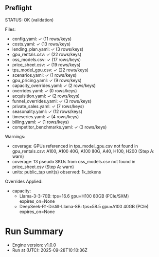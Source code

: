 ## Preflight
STATUS: OK (validation)

Files:
- config.yaml: ✓ (11 rows/keys)
- costs.yaml: ✓ (13 rows/keys)
- lending_plan.yaml: ✓ (3 rows/keys)
- gpu_rentals.csv: ✓ (22 rows/keys)
- oss_models.csv: ✓ (17 rows/keys)
- price_sheet.csv: ✓ (19 rows/keys)
- tps_model_gpu.csv: ✓ (22 rows/keys)
- scenarios.yaml: ✓ (1 rows/keys)
- gpu_pricing.yaml: ✓ (9 rows/keys)
- capacity_overrides.yaml: ✓ (2 rows/keys)
- overrides.yaml: ✓ (0 rows/keys)
- acquisition.yaml: ✓ (2 rows/keys)
- funnel_overrides.yaml: ✓ (3 rows/keys)
- private_sales.yaml: ✓ (7 rows/keys)
- seasonality.yaml: ✓ (12 rows/keys)
- timeseries.yaml: ✓ (4 rows/keys)
- billing.yaml: ✓ (1 rows/keys)
- competitor_benchmarks.yaml: ✓ (3 rows/keys)

Warnings:
- coverage: GPUs referenced in tps_model_gpu.csv not found in gpu_rentals.csv: A100, A100 40G, A100 80G, A40, H100, H200 (Step A: warn)
- coverage: 13 pseudo SKUs from oss_models.csv not found in price_sheet.csv (Step A: warn)
- units: public_tap unit(s) observed: 1k_tokens

Overrides Applied:
- capacity:
  - Llama-3-3-70B: tps=16.6 gpu=H100 80GB (PCIe/SXM) expires_on=None
  - DeepSeek-R1-Distill-Llama-8B: tps=58.5 gpu=A100 40GB (PCIe) expires_on=None
# Run Summary
- Engine version: v1.0.0
- Run at (UTC): 2025-09-28T10:10:36Z
